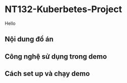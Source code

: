 # NT132-Kuberbetes-Project
Hello
## Nội dung đồ án
## Công nghệ sử dụng trong demo
## Cách set up và chạy demo
